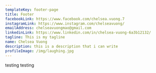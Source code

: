 ```yaml
---
templateKey: footer-page
title: Footer
facebookLink: https://www.facebook.com/chelsea.vuong.7
instagramLink: https://www.instagram.com/chelseavuong/
emailAddress: chelseavuongmao@gmail.com
linkedinLink: https://www.linkedin.com/in/chelsea-vuong-6a3b12132/
tagline: This is my tagline
name: Chelsea Vuong
description: this is a description that i can write
profileImage: /img/laughing.jpg
---
```


testing testing
